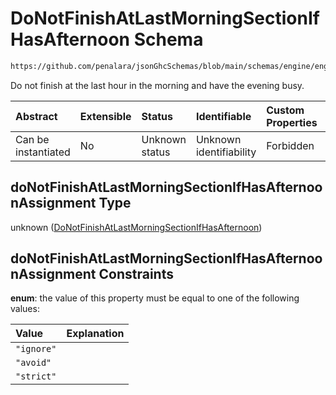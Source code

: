# DoNotFinishAtLastMorningSectionIfHasAfternoon Schema

```txt
https://github.com/penalara/jsonGhcSchemas/blob/main/schemas/engine/engineSpecification.schema.json#/definitions/incompatibilities/properties/doNotFinishAtLastMorningSectionIfHasAfternoonAssignment
```

Do not finish at the last hour in the morning and have the evening busy.

| Abstract            | Extensible | Status         | Identifiable            | Custom Properties | Additional Properties | Access Restrictions | Defined In                                                                                               |
| :------------------ | :--------- | :------------- | :---------------------- | :---------------- | :-------------------- | :------------------ | :------------------------------------------------------------------------------------------------------- |
| Can be instantiated | No         | Unknown status | Unknown identifiability | Forbidden         | Allowed               | none                | [engineSpecification.schema.json\*](../../../out/engineSpecification.schema.json "open original schema") |

## doNotFinishAtLastMorningSectionIfHasAfternoonAssignment Type

unknown ([DoNotFinishAtLastMorningSectionIfHasAfternoon](enginespecification-definitions-incompatibilities-properties-donotfinishatlastmorningsectionifhasafternoon.md))

## doNotFinishAtLastMorningSectionIfHasAfternoonAssignment Constraints

**enum**: the value of this property must be equal to one of the following values:

| Value      | Explanation |
| :--------- | :---------- |
| `"ignore"` |             |
| `"avoid"`  |             |
| `"strict"` |             |

